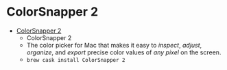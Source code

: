 # ColorSnapper 2
- [ColorSnapper 2](https://colorsnapper.com/)
  -  ColorSnapper 2
  - The color picker for Mac that makes it easy to <em>inspect</em>, <em>adjust</em>, <em>organize</em>, and <em>export</em> precise color values of <em>any pixel</em> on the screen.
  - `brew cask install ColorSnapper 2`
